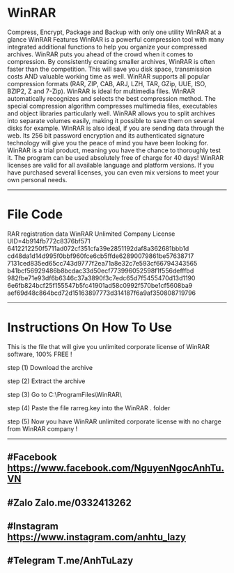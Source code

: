 # WinRAR
Compress, Encrypt, Package and Backup with only one utility
WinRAR at a glance
WinRAR Features
WinRAR is a powerful compression tool with many integrated additional functions to help you organize your compressed archives.
WinRAR puts you ahead of the crowd when it comes to compression. By consistently creating smaller archives, WinRAR is often faster than the competition. This will save you disk space, transmission costs AND valuable working time as well.
WinRAR supports all popular compression formats (RAR, ZIP, CAB, ARJ, LZH, TAR, GZip, UUE, ISO, BZIP2, Z and 7-Zip).
WinRAR is ideal for multimedia files. WinRAR automatically recognizes and selects the best compression method. The special compression algorithm compresses multimedia files, executables and object libraries particularly well.
WinRAR allows you to split archives into separate volumes easily, making it possible to save them on several disks for example.
WinRAR is also ideal, if you are sending data through the web. Its 256 bit password encryption and its authenticated signature technology will give you the peace of mind you have been looking for.
WinRAR is a trial product, meaning you have the chance to thoroughly test it. The program can be used absolutely free of charge for 40 days!
WinRAR licenses are valid for all available language and platform versions. If you have purchased several licenses, you can even mix versions to meet your own personal needs.

--------------------------------------------------------------------------------------------------

# File Code
RAR registration data
WinRAR
Unlimited Company License
UID=4b914fb772c8376bf571
6412212250f5711ad072cf351cfa39e2851192daf8a362681bbb1d
cd48da1d14d995f0bbf960fce6cb5ffde62890079861be57638717
7131ced835ed65cc743d9777f2ea71a8e32c7e593cf66794343565
b41bcf56929486b8bcdac33d50ecf773996052598f1f556defffbd
982fbe71e93df6b6346c37a3890f3c7edc65d7f5455470d13d1190
6e6fb824bcf25f155547b5fc41901ad58c0992f570be1cf5608ba9
aef69d48c864bcd72d15163897773d314187f6a9af350808719796

-------------------------------------------------------------------------------------------------
# Instructions On How To Use

This is the file that will give you unlimited corporate license of WinRAR software, 100% FREE !

step (1) Download the archive

step (2) Extract the archive

step (3) Go to C:\ProgramFiles\WinRAR\

step (4) Paste the file rarreg.key into the WinRAR . folder

step (5) Now you have WinRAR unlimited corporate license with no charge from WinRAR company !

--------------------------------------------------------------------------------------------------
#Facebook
https://www.facebook.com/NguyenNgocAnhTu.VN
--------------------------------------------------------------------------------------------------
#Zalo
Zalo.me/0332413262
--------------------------------------------------------------------------------------------------
#Instagram
https://www.instagram.com/anhtu_lazy
--------------------------------------------------------------------------------------------------
#Telegram
T.me/AnhTuLazy
--------------------------------------------------------------------------------------------------
